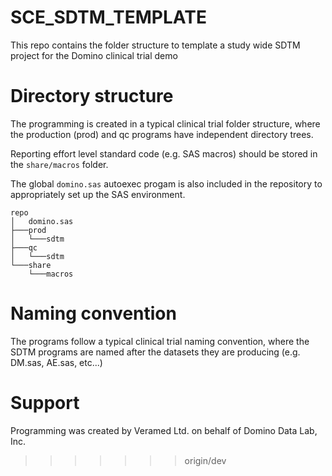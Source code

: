 # SCE_SDTM_TEMPLATE

This repo contains the folder structure to template a study wide SDTM project for the Domino clinical trial demo

# Directory structure

The programming is created in a typical clinical trial folder structure, where the production (prod) and qc programs have independent directory trees.

Reporting effort level standard code (e.g. SAS macros) should be stored in the `share/macros` folder.

The global `domino.sas` autoexec progam is also included in the repository to appropriately set up the SAS environment. 

```
repo
│   domino.sas
├───prod
│   └───sdtm
├───qc
│   └───sdtm
└───share
    └───macros
```

# Naming convention

The programs follow a typical clinical trial naming convention, where the SDTM programs are named after the datasets they are producing (e.g. DM.sas, AE.sas, etc...)

# Support

Programming was created by Veramed Ltd. on behalf of Domino Data Lab, Inc.
>>>>>>> origin/dev
